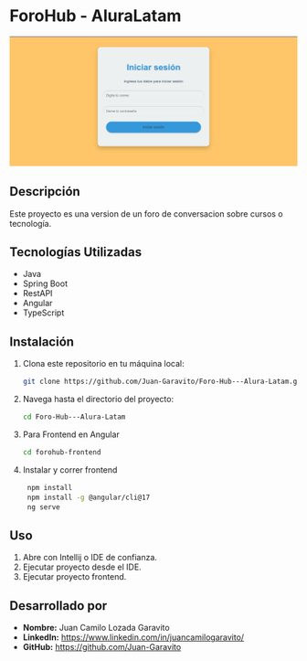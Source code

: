 # ForoHub - AluraLatam

![ForoHub](assets/pantalla-login.png)

## Descripción

Este proyecto es una version de un foro de conversacion sobre cursos o tecnología.


## Tecnologías Utilizadas

- Java
- Spring Boot
- RestAPI
- Angular
- TypeScript

## Instalación

1. Clona este repositorio en tu máquina local:
    ```bash
    git clone https://github.com/Juan-Garavito/Foro-Hub---Alura-Latam.git
    ```
2. Navega hasta el directorio del proyecto:
    ```bash
    cd Foro-Hub---Alura-Latam
    ``` 
3. Para Frontend en Angular
    ```bash
    cd forohub-frontend
    ```
4. Instalar y correr frontend
   ```bash
    npm install
    npm install -g @angular/cli@17
    ng serve
    ```
## Uso

1. Abre con Intellij o IDE de confianza.
2. Ejecutar proyecto desde el IDE.
3. Ejecutar proyecto frontend.

## Desarrollado por

- **Nombre:** Juan Camilo Lozada Garavito
- **LinkedIn:** https://www.linkedin.com/in/juancamilogaravito/
- **GitHub:** https://github.com/Juan-Garavito
